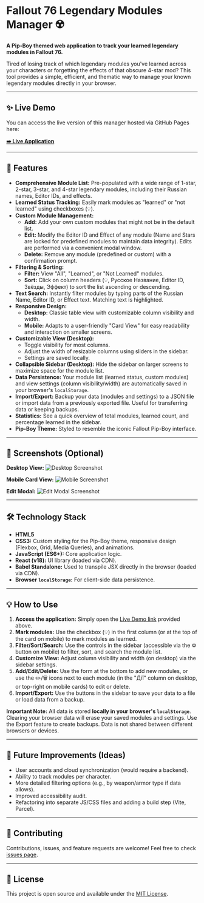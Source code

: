 # Fallout 76 Legendary Modules Manager ☢️

**A Pip-Boy themed web application to track your learned legendary modules in Fallout 76.**

Tired of losing track of which legendary modules you've learned across your characters or forgetting the effects of that obscure 4-star mod? This tool provides a simple, efficient, and thematic way to manage your known legendary modules directly in your browser.

---

## ✨ Live Demo

You can access the live version of this manager hosted via GitHub Pages here:

**[➡️ Live Application](https://smyhlin.github.io/fallout-mods-manager/)**


---

## 🚀 Features

*   **Comprehensive Module List:** Pre-populated with a wide range of 1-star, 2-star, 3-star, and 4-star legendary modules, including their Russian names, Editor IDs, and effects.
*   **Learned Status Tracking:** Easily mark modules as "learned" or "not learned" using checkboxes (💡).
*   **Custom Module Management:**
    *   **Add:** Add your own custom modules that might not be in the default list.
    *   **Edit:** Modify the Editor ID and Effect of any module (Name and Stars are locked for predefined modules to maintain data integrity). Edits are performed via a convenient modal window.
    *   **Delete:** Remove any module (predefined or custom) with a confirmation prompt.
*   **Filtering & Sorting:**
    *   **Filter:** View "All", "Learned", or "Not Learned" modules.
    *   **Sort:** Click on column headers (💡, Русское Название, Editor ID, Звёзды, Эффект) to sort the list ascending or descending.
*   **Text Search:** Instantly filter modules by typing parts of the Russian Name, Editor ID, or Effect text. Matching text is highlighted.
*   **Responsive Design:**
    *   **Desktop:** Classic table view with customizable column visibility and width.
    *   **Mobile:** Adapts to a user-friendly "Card View" for easy readability and interaction on smaller screens.
*   **Customizable View (Desktop):**
    *   Toggle visibility for most columns.
    *   Adjust the width of resizable columns using sliders in the sidebar.
    *   Settings are saved locally.
*   **Collapsible Sidebar (Desktop):** Hide the sidebar on larger screens to maximize space for the module list.
*   **Data Persistence:** Your module list (learned status, custom modules) and view settings (column visibility/width) are automatically saved in your browser's `localStorage`.
*   **Import/Export:** Backup your data (modules and settings) to a JSON file or import data from a previously exported file. Useful for transferring data or keeping backups.
*   **Statistics:** See a quick overview of total modules, learned count, and percentage learned in the sidebar.
*   **Pip-Boy Theme:** Styled to resemble the iconic Fallout Pip-Boy interface.

---

## 📸 Screenshots (Optional)

**Desktop View:**
![Desktop Screenshot](images/desktop_screenshot.png) <!-- Replace with link to your screenshot -->

**Mobile Card View:**
![Mobile Screenshot](images/mobile_screenshot.png) <!-- Replace with link to your screenshot -->

**Edit Modal:**
![Edit Modal Screenshot](images/edit_modal_screenshot.png) <!-- Replace with link to your screenshot -->

---

## 🛠️ Technology Stack

*   **HTML5**
*   **CSS3:** Custom styling for the Pip-Boy theme, responsive design (Flexbox, Grid, Media Queries), and animations.
*   **JavaScript (ES6+):** Core application logic.
*   **React (v18):** UI library (loaded via CDN).
*   **Babel Standalone:** Used to transpile JSX directly in the browser (loaded via CDN).
*   **Browser `localStorage`:** For client-side data persistence.

---

## 💡 How to Use

1.  **Access the application:** Simply open the [Live Demo link](https://smyhlin.github.io/fallout-mods-manager/) provided above.
2.  **Mark modules:** Use the checkbox (💡) in the first column (or at the top of the card on mobile) to mark modules as learned.
3.  **Filter/Sort/Search:** Use the controls in the sidebar (accessible via the ⚙️ button on mobile) to filter, sort, and search the module list.
4.  **Customize View:** Adjust column visibility and width (on desktop) via the sidebar settings.
5.  **Add/Edit/Delete:** Use the form at the bottom to add new modules, or use the ✏️/🗑️ icons next to each module (in the "Дії" column on desktop, or top-right on mobile cards) to edit or delete.
6.  **Import/Export:** Use the buttons in the sidebar to save your data to a file or load data from a backup.

**Important Note:** All data is stored **locally in your browser's `localStorage`**. Clearing your browser data will erase your saved modules and settings. Use the Export feature to create backups. Data is not shared between different browsers or devices.

---

## 🔮 Future Improvements (Ideas)

*   User accounts and cloud synchronization (would require a backend).
*   Ability to track modules per character.
*   More detailed filtering options (e.g., by weapon/armor type if data allows).
*   Improved accessibility audit.
*   Refactoring into separate JS/CSS files and adding a build step (Vite, Parcel).

---

## 🤝 Contributing

Contributions, issues, and feature requests are welcome! Feel free to check [issues page](https://github.com/smyhlin/fallout-mods-manager/issues).

---

## 📄 License

This project is open source and available under the [MIT License](LICENSE.md). <!-- Create a LICENSE.md file if you choose one -->
